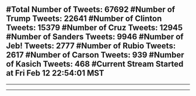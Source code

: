 #Total Number of Tweets: 67692 
#Number of Trump Tweets: 22641
#Number of Clinton Tweets: 15379
#Number of Cruz Tweets: 12945
#Number of Sanders Tweets: 9946
#Number of Jeb! Tweets: 2777
#Number of Rubio Tweets: 2617
#Number of Carson Tweets: 939
#Number of Kasich Tweets: 468
#Current Stream Started at Fri Feb 12 22:54:01 MST
---
---
---
